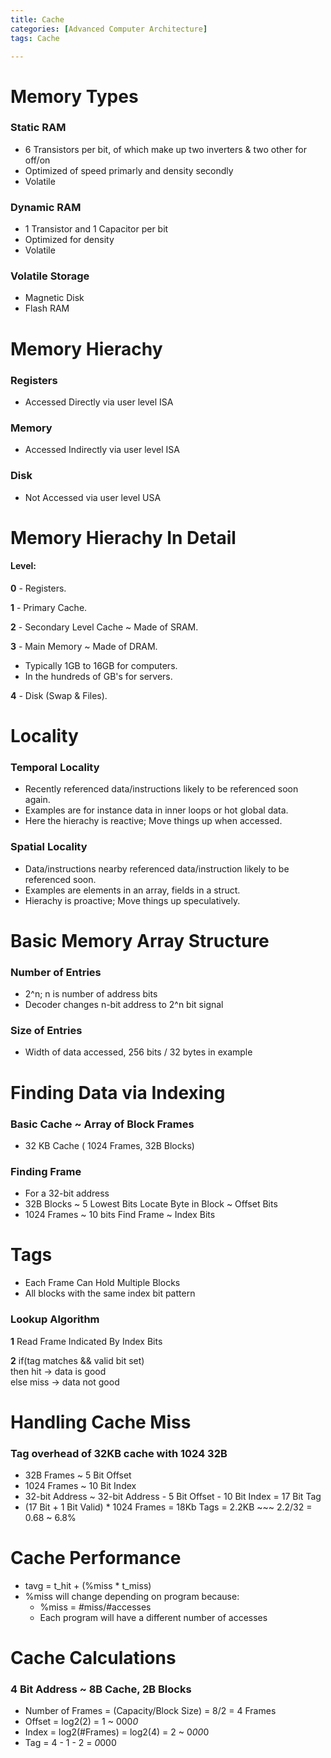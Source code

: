 ```yaml
---
title: Cache
categories: [Advanced Computer Architecture]
tags: Cache

---  
```

 
# Memory Types
### Static RAM 

  * 6 Transistors per bit, of which make up two inverters & two other for off/on 
  * Optimized of speed primarly and density secondly
  * Volatile
 
### Dynamic RAM 

  * 1 Transistor and 1 Capacitor per bit
  * Optimized for density
  * Volatile
 
### Volatile Storage
  * Magnetic Disk 
  * Flash RAM

# Memory Hierachy 
### Registers
  * Accessed Directly via user level ISA
 
### Memory 
  * Accessed Indirectly via user level ISA
 
### Disk 
  * Not Accessed via user level USA 

# Memory Hierachy In Detail
#### Level: 
 **0** - Registers.

 **1** - Primary Cache.

 **2** - Secondary Level Cache ~ Made of SRAM. 

 **3** - Main Memory ~ Made of DRAM.
  * Typically 1GB to 16GB for computers. 
  * In the hundreds of GB's for servers.
 
 **4** - Disk (Swap & Files).

# Locality 
### Temporal Locality 
  * Recently referenced data/instructions likely to be referenced soon again. 
  * Examples are for instance data in inner loops or hot global data. 
  * Here the hierachy is reactive; Move things up when accessed.
 
### Spatial Locality 
  * Data/instructions nearby referenced data/instruction likely to be referenced soon. 
  * Examples are elements in an array, fields in a struct. 
  * Hierachy is proactive; Move things up speculatively.
 
# Basic Memory Array Structure 
### Number of Entries
  * 2^n; n is number of address bits 
  * Decoder changes n-bit address to 2^n bit signal

### Size of Entries 
  * Width of data accessed, 256 bits / 32 bytes in example
  
# Finding Data via Indexing
### Basic Cache ~ Array of Block Frames
  * 32 KB Cache ( 1024 Frames, 32B Blocks)
  
### Finding Frame
  * For a 32-bit address
  * 32B Blocks ~ 5 Lowest Bits Locate Byte in Block ~ Offset Bits
  * 1024 Frames ~ 10 bits Find Frame ~ Index Bits

# Tags 
  * Each Frame Can Hold Multiple Blocks
  * All blocks with the same index bit pattern
 
### Lookup Algorithm
 
  **1** Read Frame Indicated By Index Bits
 
  **2** if(tag matches && valid bit set)        
   then hit -> data is good     
   else miss -> data not good 

# Handling Cache Miss

### Tag overhead of 32KB cache with 1024 32B
 * 32B Frames ~ 5 Bit Offset 
 * 1024 Frames ~ 10 Bit Index 
 * 32-bit Address ~ 32-bit Address - 5 Bit Offset - 10 Bit Index = 17 Bit Tag
 * (17 Bit + 1 Bit Valid) * 1024 Frames = 18Kb Tags = 2.2KB ~~~ 2.2/32 = 0.68 ~ 6.8%

# Cache Performance
 * tavg = t_hit + (%miss * t_miss)
 * %miss will change depending on program because: 
   - %miss = #miss/#accesses
   - Each program will have a different number of accesses

# Cache Calculations

### 4 Bit Address ~ 8B Cache, 2B Blocks
 * Number of Frames = (Capacity/Block Size) = 8/2 = 4 Frames
 * Offset = log2(2) = 1 ~ 000*0*
 * Index = log2(#Frames) = log2(4) = 2 ~ 0*00*0
 * Tag = 4 - 1 - 2 = *0*000
